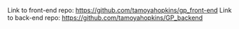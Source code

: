 
Link to front-end repo: https://github.com/tamoyahopkins/gp_front-end
Link to back-end repo: https://github.com/tamoyahopkins/GP_backend
